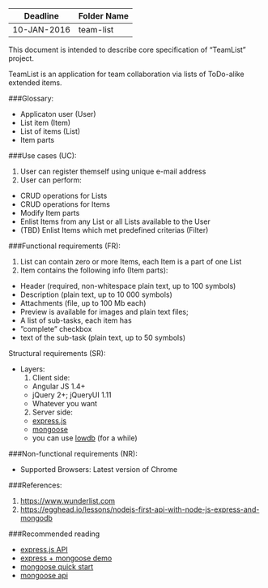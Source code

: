 Deadline         | Folder Name
-----------------|---------
10-JAN-2016 | team-list



This document is intended to describe core specification of “TeamList” project.

TeamList is an application for team collaboration via lists of ToDo-alike extended items.

###Glossary:

- Applicaton user (User)
- List item (Item)
- List of items (List)
- Item parts

###Use cases (UC):

1. User can register themself using unique e-mail address
2. User can perform:
  - CRUD operations for Lists
  - CRUD operations for Items
  - Modify Item parts
  - Enlist Items from any List or all Lists available to the User
  - (TBD) Enlist Items which met predefined criterias (Filter)

###Functional requirements (FR):
1. List can contain zero or more Items, each Item is a part of one List
2. Item contains the following info (Item parts):
  - Header (required, non-whitespace plain text, up to 100 symbols)
  - Description (plain text, up to 10 000 symbols)
  - Attachments (file, up to 100 Mb each)
  - Preview is available for images and plain text files;
  - A list of sub-tasks, each item has
  - ”complete” checkbox
  - text of the sub-task (plain text, up to 50 symbols)

Structural requirements (SR):
- Layers:
  1. Client side:
    - Angular JS 1.4+
    - jQuery 2+; jQueryUI 1.11
    - Whatever you want
  2. Server side:
    - [express.js](http://expressjs.com/)
    - [mongoose](http://mongoosejs.com/)
    - you can use [lowdb](https://github.com/typicode/lowdb) (for a while)

###Non-functional requirements (NR):
  - Supported Browsers: Latest version of Chrome

###References:
1. https://www.wunderlist.com
2. https://egghead.io/lessons/nodejs-first-api-with-node-js-express-and-mongodb

###Recommended reading
* [express.js API](http://expressjs.com/4x/api.html)
* [express + mongoose demo](https://github.com/madhums/node-express-mongoose-demo)
* [mongoose quick start](http://mongoosejs.com/docs/index.html)
* [mongoose api](http://mongoosejs.com/docs/api.html)
